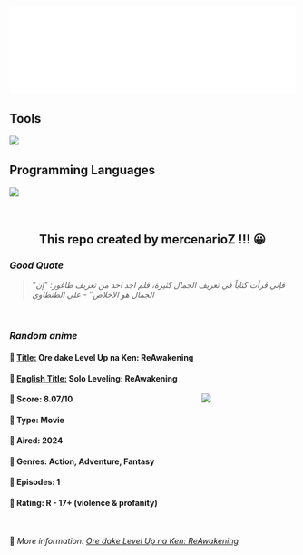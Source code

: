 
<img src="svg/nai.svg" />

<p>
  <h2>Tools</h2>
  <a href="https://skillicons.dev">
    <img src="https://skillicons.dev/icons?i=git,bash,vim,ubuntu,tensorflow,pytorch,docker,raspberrypi" />
  </a>

  <br />

  <h2>Programming Languages</h2>

  <a href="https://skillicons.dev">
    <img src="https://skillicons.dev/icons?i=python,c,cpp" />
  </a>
</p>

<br />

<h2 align="center">This repo created by mercenarioZ !!! 😀</h2>
<h3><i>Good Quote</i></h3>

<blockquote>
<i>
“فإني قرأت كتاباً في تعريف الجمال كثيرة، فلم اجد احد من تعريف طاغور: "إن الجمال هو الاخلاص” - علي الطنطاوي
</i>
</blockquote>

<br />

<h3><i>Random anime</i></h3>

<h4>
  <strong>🥭 <u>Title:</u></strong> Ore dake Level Up na Ken: ReAwakening
</h4>

<h4>🌿 <u>English Title:</u> Solo Leveling: ReAwakening</h4>

<img align="right" width="165" src=https://cdn.myanimelist.net/images/anime/1983/146190.jpg />

<h4>🌱 Score: 8.07/10</h4>

<h4>🌲 Type: Movie</h4>

<h4>🌴 Aired: 2024</h4>

<h4>🌵 Genres: Action, Adventure, Fantasy</h4>

<h4>🥑 Episodes: 1</h4>

<h4>🍏 Rating: R - 17+ (violence & profanity)</h4>

<br />

🍂 *More information: [Ore dake Level Up na Ken: ReAwakening](https://myanimelist.net/anime/59841/Ore_dake_Level_Up_na_Ken__ReAwakening)*
    